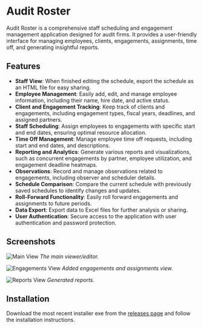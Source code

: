 # Audit Roster

Audit Roster is a comprehensive staff scheduling and engagement management application designed for audit firms. It provides a user-friendly interface for managing employees, clients, engagements, assignments, time off, and generating insightful reports.

## Features

- **Staff View**: When finished editing the schedule, export the schedule as an HTML file for easy sharing.
- **Employee Management**: Easily add, edit, and manage employee information, including their name, hire date, and active status.
- **Client and Engagement Tracking**: Keep track of clients and engagements, including engagement types, fiscal years, deadlines, and assigned partners.
- **Staff Scheduling**: Assign employees to engagements with specific start and end dates, ensuring optimal resource allocation.
- **Time Off Management**: Manage employee time off requests, including start and end dates, and descriptions.
- **Reporting and Analytics**: Generate various reports and visualizations, such as concurrent engagements by partner, employee utilization, and engagement deadline heatmaps.
- **Observations**: Record and manage observations related to engagements, including observer and scheduler details.
- **Schedule Comparison**: Compare the current schedule with previously saved schedules to identify changes and updates.
- **Roll-Forward Functionality**: Easily roll forward engagements and assignments to future periods.
- **Data Export**: Export data to Excel files for further analysis or sharing.
- **User Authentication**: Secure access to the application with user authentication and password protection.

## Screenshots

![Main View](https://github.com/user-attachments/assets/49b7eb41-f4f7-4331-b8cc-01007e5fefe5)
_The main viewer/editor._

![Engagements View](https://github.com/user-attachments/assets/2f4ff79d-66ee-4359-bd69-6f49684d9a29)
_Added engagements and assignments view._

![Reports View](https://github.com/user-attachments/assets/c36309f1-5253-415e-9680-98660e0fd8e0)
_Generated reports._

## Installation

Download the most recent installer exe from the [releases page](https://github.com/Matthew-95/audit-roster/releases) and follow the installation instructions.

